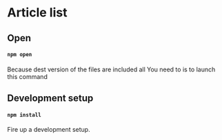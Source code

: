 # Article list

## Open

#### `npm open`

Because dest version of the files are included all You need to is to launch this command

## Development setup

#### `npm install`

Fire up a development setup.

